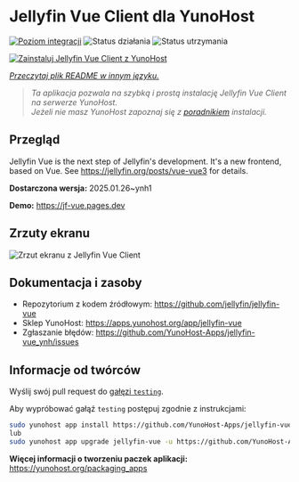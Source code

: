 <!--
To README zostało automatycznie wygenerowane przez <https://github.com/YunoHost/apps/tree/master/tools/readme_generator>
Nie powinno być ono edytowane ręcznie.
-->

# Jellyfin Vue Client dla YunoHost

[![Poziom integracji](https://apps.yunohost.org/badge/integration/jellyfin-vue)](https://ci-apps.yunohost.org/ci/apps/jellyfin-vue/)
![Status działania](https://apps.yunohost.org/badge/state/jellyfin-vue)
![Status utrzymania](https://apps.yunohost.org/badge/maintained/jellyfin-vue)

[![Zainstaluj Jellyfin Vue Client z YunoHost](https://install-app.yunohost.org/install-with-yunohost.svg)](https://install-app.yunohost.org/?app=jellyfin-vue)

*[Przeczytaj plik README w innym języku.](./ALL_README.md)*

> *Ta aplikacja pozwala na szybką i prostą instalację Jellyfin Vue Client na serwerze YunoHost.*  
> *Jeżeli nie masz YunoHost zapoznaj się z [poradnikiem](https://yunohost.org/install) instalacji.*

## Przegląd

Jellyfin Vue is the next step of Jellyfin's development. It's a new frontend, based on Vue. See https://jellyfin.org/posts/vue-vue3 for details.


**Dostarczona wersja:** 2025.01.26~ynh1

**Demo:** <https://jf-vue.pages.dev>

## Zrzuty ekranu

![Zrzut ekranu z Jellyfin Vue Client](./doc/screenshots/jellyfin-vue-homepage-2023-04.jpg)

## Dokumentacja i zasoby

- Repozytorium z kodem źródłowym: <https://github.com/jellyfin/jellyfin-vue>
- Sklep YunoHost: <https://apps.yunohost.org/app/jellyfin-vue>
- Zgłaszanie błędów: <https://github.com/YunoHost-Apps/jellyfin-vue_ynh/issues>

## Informacje od twórców

Wyślij swój pull request do [gałęzi `testing`](https://github.com/YunoHost-Apps/jellyfin-vue_ynh/tree/testing).

Aby wypróbować gałąź `testing` postępuj zgodnie z instrukcjami:

```bash
sudo yunohost app install https://github.com/YunoHost-Apps/jellyfin-vue_ynh/tree/testing --debug
lub
sudo yunohost app upgrade jellyfin-vue -u https://github.com/YunoHost-Apps/jellyfin-vue_ynh/tree/testing --debug
```

**Więcej informacji o tworzeniu paczek aplikacji:** <https://yunohost.org/packaging_apps>
